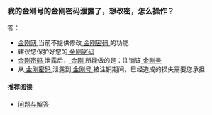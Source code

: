 ### 我的金刚号的金刚密码泄露了，想改密，怎么操作？

答：

- [ 金刚网 ](https://a2zitpro.github.io/web/金刚中文网)当前不提供修改[ 金刚密码 ](https://a2zitpro.github.io/web/金刚号的配套参数)的功能
- 建议您保护好您的[ 金刚密码 ](https://a2zitpro.github.io/web/金刚号的配套参数)
- [ 金刚密码 ](https://a2zitpro.github.io/web/金刚号的配套参数)泄露后，[ 金刚 ](https://a2zitpro.github.io/web/金刚公司)所能做的是：注销该[ 金刚号 ](https://a2zitpro.github.io/web/金刚号)
- 从[ 金刚密码 ](https://a2zitpro.github.io/web/金刚号的配套参数)泄露到[ 金刚号 ](https://a2zitpro.github.io/web/金刚号)被注销期间，巳经造成的损失需要您承担
#### 推荐阅读
- [问题与解答](https://a2zitpro.github.io/web/列表-问题与解答)
